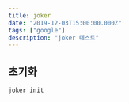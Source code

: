 ```yaml
---
title: joker
date: "2019-12-03T15:00:00.000Z"
tags: ["google"]
description: "joker 테스트"
---
```


## 초기화
```ps
joker init
```

<!-- ---
title: Stadia
date: "2019-12-03T15:00:00.000Z"
tags: ["google"]
description: "Stadia 개발"
---

## 초기화
```ps
ggp init
```

## 예약
```ps
ggp instance reserve
```

## 자산
+ /srv/game/assets
+ /mnt/developer

>복사
```ps
ggp ssh put C:\path\to\game\hello_ggp_standalone
ggp ssh put -r C:\path\to\game\*
```

>확인
```ps
ggp ssh shell
$ ls -lhR /mnt/developer
$ ls -lhR /srv/game/assets
``` 

>폴더 마운트
```ps
ggp instance mount --local-dir=C:\path\to\game
ggp instance unmount
```

>드라이브 마운트
```ps
ggp mount start
ggp mount stop
ggp mount list
``` -->
